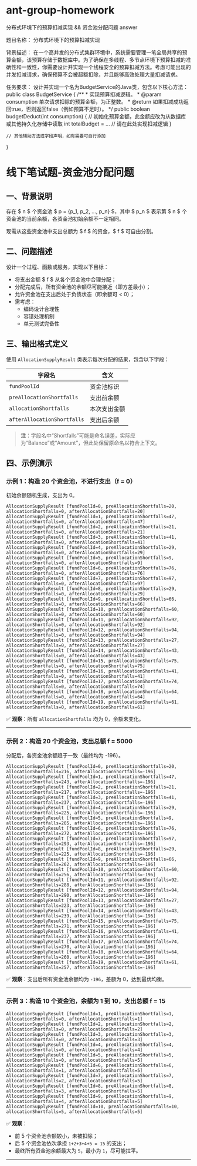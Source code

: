 # ant-group-homework
分布式环境下的预算扣减实现 &amp;&amp; 资金池分配问题 answer

题目名称： 分布式环境下的预算扣减实现

背景描述：
在一个高并发的分布式集群环境中，系统需要管理一笔全局共享的预算金额，该预算存储于数据库中。为了确保在多线程、多节点环境下预算扣减的准确性和一致性，你需要设计并实现一个线程安全的预算扣减方法。考虑可能出现的并发扣减请求，确保预算不会被超额扣除，并且能够高效处理大量扣减请求。

任务要求：
设计并实现一个名为BudgetService的Java类，包含以下核心方法：
public class BudgetService {
    /**
     * 实现预算扣减逻辑。
     * @param consumption 单次请求扣除的预算金额，为正整数。
     * @return 如果扣减成功返回true，否则返回false（例如预算不足时）。
     */
    public boolean budgetDeduct(int consumption) {
        // 初始化预算金额，此金额应改为从数据库或其他持久化存储中读取
        int totalBudget = ...
        // 请在此处实现扣减逻辑
    }
    
    // 其他辅助方法或字段声明，如有需要可自行添加
}




# 线下笔试题-资金池分配问题

## 一、背景说明

存在 $ n $ 个资金池 $ p = \{p_1, p_2, ..., p_n\} $，其中 $ p_n $ 表示第 $ n $ 个资金池的当前余额，各资金池初始余额不一定相同。

现需从这些资金池中支出总额为 $ f $ 的资金，$ f $ 可自由分割。

## 二、问题描述

设计一个过程、函数或服务，实现以下目标：

- 将支出金额 $ f $ 从各个资金池中合理分配；
- 分配完成后，所有资金池的余额尽可能接近（即方差最小）；
- 允许资金池在支出后处于负债状态（即余额可 < 0）；
- 需考虑：
  - 编码设计合理性
  - 容错处理机制
  - 单元测试完备性

## 三、输出格式定义

使用 `AllocationSupplyResult` 类表示每次分配的结果，包含以下字段：

| 字段名 | 含义 |
|--------|------|
| `fundPoolId` | 资金池标识 |
| `preAllocationShortfalls` | 支出前余额 |
| `allocationShortfalls` | 本次支出金额 |
| `afterAllocationShortfalls` | 支出后余额 |

> **注**：字段名中“Shortfalls”可能是命名误差，实际应为“Balance”或“Amount”，但此处保留原命名以符合上下文。

## 四、示例演示

### 示例 1：构造 20 个资金池，不进行支出（f = 0）

初始余额随机生成，支出为 0。

```text
AllocationSupplyResult [fundPoolId=0, preAllocationShortfalls=20, allocationShortfalls=0, afterAllocationShortfalls=20]
AllocationSupplyResult [fundPoolId=1, preAllocationShortfalls=47, allocationShortfalls=0, afterAllocationShortfalls=47]
AllocationSupplyResult [fundPoolId=2, preAllocationShortfalls=21, allocationShortfalls=0, afterAllocationShortfalls=21]
AllocationSupplyResult [fundPoolId=3, preAllocationShortfalls=41, allocationShortfalls=0, afterAllocationShortfalls=41]
AllocationSupplyResult [fundPoolId=4, preAllocationShortfalls=29, allocationShortfalls=0, afterAllocationShortfalls=29]
AllocationSupplyResult [fundPoolId=5, preAllocationShortfalls=9, allocationShortfalls=0, afterAllocationShortfalls=9]
AllocationSupplyResult [fundPoolId=6, preAllocationShortfalls=76, allocationShortfalls=0, afterAllocationShortfalls=76]
AllocationSupplyResult [fundPoolId=7, preAllocationShortfalls=97, allocationShortfalls=0, afterAllocationShortfalls=97]
AllocationSupplyResult [fundPoolId=8, preAllocationShortfalls=29, allocationShortfalls=0, afterAllocationShortfalls=29]
AllocationSupplyResult [fundPoolId=9, preAllocationShortfalls=66, allocationShortfalls=0, afterAllocationShortfalls=66]
AllocationSupplyResult [fundPoolId=10, preAllocationShortfalls=60, allocationShortfalls=0, afterAllocationShortfalls=60]
AllocationSupplyResult [fundPoolId=11, preAllocationShortfalls=92, allocationShortfalls=0, afterAllocationShortfalls=92]
AllocationSupplyResult [fundPoolId=12, preAllocationShortfalls=94, allocationShortfalls=0, afterAllocationShortfalls=94]
AllocationSupplyResult [fundPoolId=13, preAllocationShortfalls=27, allocationShortfalls=0, afterAllocationShortfalls=27]
AllocationSupplyResult [fundPoolId=14, preAllocationShortfalls=43, allocationShortfalls=0, afterAllocationShortfalls=43]
AllocationSupplyResult [fundPoolId=15, preAllocationShortfalls=75, allocationShortfalls=0, afterAllocationShortfalls=75]
AllocationSupplyResult [fundPoolId=16, preAllocationShortfalls=41, allocationShortfalls=0, afterAllocationShortfalls=41]
AllocationSupplyResult [fundPoolId=17, preAllocationShortfalls=74, allocationShortfalls=0, afterAllocationShortfalls=74]
AllocationSupplyResult [fundPoolId=18, preAllocationShortfalls=64, allocationShortfalls=0, afterAllocationShortfalls=64]
AllocationSupplyResult [fundPoolId=19, preAllocationShortfalls=61, allocationShortfalls=0, afterAllocationShortfalls=61]
```

✅ **观察**：所有 `allocationShortfalls` 均为 0，余额未变化。

---

### 示例 2：构造 20 个资金池，支出总额 f = 5000

分配后，各资金池余额趋于一致（最终均为 -196）。

```text
AllocationSupplyResult [fundPoolId=0, preAllocationShortfalls=20, allocationShortfalls=216, afterAllocationShortfalls=-196]
AllocationSupplyResult [fundPoolId=1, preAllocationShortfalls=47, allocationShortfalls=243, afterAllocationShortfalls=-196]
AllocationSupplyResult [fundPoolId=2, preAllocationShortfalls=21, allocationShortfalls=217, afterAllocationShortfalls=-196]
AllocationSupplyResult [fundPoolId=3, preAllocationShortfalls=41, allocationShortfalls=237, afterAllocationShortfalls=-196]
AllocationSupplyResult [fundPoolId=4, preAllocationShortfalls=29, allocationShortfalls=225, afterAllocationShortfalls=-196]
AllocationSupplyResult [fundPoolId=5, preAllocationShortfalls=9, allocationShortfalls=205, afterAllocationShortfalls=-196]
AllocationSupplyResult [fundPoolId=6, preAllocationShortfalls=76, allocationShortfalls=272, afterAllocationShortfalls=-196]
AllocationSupplyResult [fundPoolId=7, preAllocationShortfalls=97, allocationShortfalls=293, afterAllocationShortfalls=-196]
AllocationSupplyResult [fundPoolId=8, preAllocationShortfalls=29, allocationShortfalls=225, afterAllocationShortfalls=-196]
AllocationSupplyResult [fundPoolId=9, preAllocationShortfalls=66, allocationShortfalls=262, afterAllocationShortfalls=-196]
AllocationSupplyResult [fundPoolId=10, preAllocationShortfalls=60, allocationShortfalls=256, afterAllocationShortfalls=-196]
AllocationSupplyResult [fundPoolId=11, preAllocationShortfalls=92, allocationShortfalls=288, afterAllocationShortfalls=-196]
AllocationSupplyResult [fundPoolId=12, preAllocationShortfalls=94, allocationShortfalls=290, afterAllocationShortfalls=-196]
AllocationSupplyResult [fundPoolId=13, preAllocationShortfalls=27, allocationShortfalls=223, afterAllocationShortfalls=-196]
AllocationSupplyResult [fundPoolId=14, preAllocationShortfalls=43, allocationShortfalls=239, afterAllocationShortfalls=-196]
AllocationSupplyResult [fundPoolId=15, preAllocationShortfalls=75, allocationShortfalls=271, afterAllocationShortfalls=-196]
AllocationSupplyResult [fundPoolId=16, preAllocationShortfalls=41, allocationShortfalls=237, afterAllocationShortfalls=-196]
AllocationSupplyResult [fundPoolId=17, preAllocationShortfalls=74, allocationShortfalls=270, afterAllocationShortfalls=-196]
AllocationSupplyResult [fundPoolId=18, preAllocationShortfalls=64, allocationShortfalls=260, afterAllocationShortfalls=-196]
AllocationSupplyResult [fundPoolId=19, preAllocationShortfalls=61, allocationShortfalls=257, afterAllocationShortfalls=-196]
```

✅ **观察**：支出后所有资金池余额均为 `-196`，差额为 0，达到最优均衡。

---

### 示例 3：构造 10 个资金池，余额为 1 到 10，支出总额 f = 15

```text
AllocationSupplyResult [fundPoolId=1, preAllocationShortfalls=1, allocationShortfalls=0, afterAllocationShortfalls=1]
AllocationSupplyResult [fundPoolId=2, preAllocationShortfalls=2, allocationShortfalls=0, afterAllocationShortfalls=2]
AllocationSupplyResult [fundPoolId=3, preAllocationShortfalls=3, allocationShortfalls=0, afterAllocationShortfalls=3]
AllocationSupplyResult [fundPoolId=4, preAllocationShortfalls=4, allocationShortfalls=0, afterAllocationShortfalls=4]
AllocationSupplyResult [fundPoolId=5, preAllocationShortfalls=5, allocationShortfalls=0, afterAllocationShortfalls=5]
AllocationSupplyResult [fundPoolId=6, preAllocationShortfalls=6, allocationShortfalls=1, afterAllocationShortfalls=5]
AllocationSupplyResult [fundPoolId=7, preAllocationShortfalls=7, allocationShortfalls=2, afterAllocationShortfalls=5]
AllocationSupplyResult [fundPoolId=8, preAllocationShortfalls=8, allocationShortfalls=3, afterAllocationShortfalls=5]
AllocationSupplyResult [fundPoolId=9, preAllocationShortfalls=9, allocationShortfalls=4, afterAllocationShortfalls=5]
AllocationSupplyResult [fundPoolId=10, preAllocationShortfalls=10, allocationShortfalls=5, afterAllocationShortfalls=5]
```

✅ **观察**：
- 前 5 个资金池余额较小，未被扣除；
- 后 5 个资金池依次承担 `1+2+3+4+5 = 15` 的支出；
- 最终所有资金池余额最大为 `5`，最小为 `1`，尽可能拉平。

---
